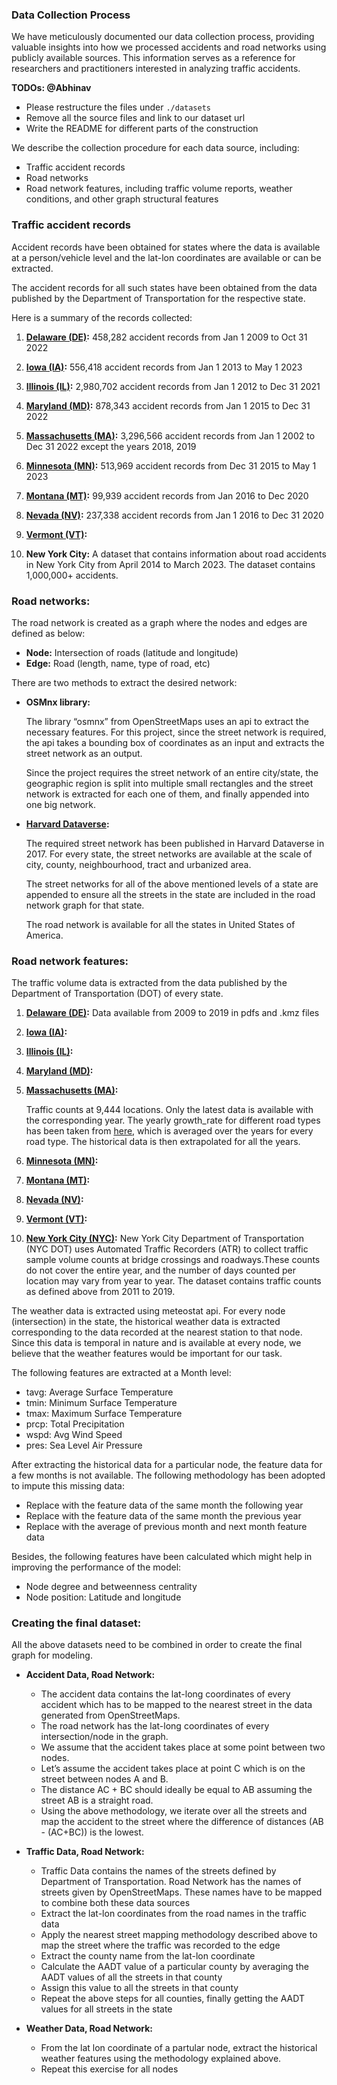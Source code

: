 ### Data Collection Process

We have meticulously documented our data collection process, providing valuable insights into how we processed accidents and road networks using publicly available sources. This information serves as a reference for researchers and practitioners interested in analyzing traffic accidents.

**TODOs: @Abhinav**

- Please restructure the files under `./datasets`
- Remove all the source files and link to our dataset url
- Write the README for different parts of the construction

We describe the collection procedure for each data source, including:
- Traffic accident records
- Road networks
- Road network features, including traffic volume reports, weather conditions, and other graph structural features



### Traffic accident records

Accident records have been obtained for states where the data is available at a person/vehicle level and the lat-lon coordinates are available or can be extracted.

The accident records for all such states have been obtained from the data published by the Department of Transportation for the respective state.

Here is a summary of the records collected:

1. **[Delaware (DE)](https://data.delaware.gov/Transportation/Public-Crash-Data-Map/3rrv-8pfj):** 458,282 accident records from Jan 1 2009 to Oct 31 2022

2. **[Iowa (IA)](https://icat.iowadot.gov/#):** 556,418 accident records from Jan 1 2013 to May 1 2023

3. **[Illinois (IL)](https://gis-idot.opendata.arcgis.com/search?collection=Dataset&q=Crashes):** 2,980,702 accident records from Jan 1 2012 to Dec 31 2021

4. **[Maryland (MD)](https://opendata.maryland.gov/Public-Safety/Maryland-Statewide-Vehicle-Crashes/65du-s3qu):** 878,343 accident records from Jan 1 2015 to Dec 31 2022

5. **[Massachusetts (MA)]():** 3,296,566 accident records from Jan 1 2002 to Dec 31 2022 except the years 2018, 2019

6. **[Minnesota (MN)](https://mncrash.state.mn.us/Pages/AdHocSearch.aspx):** 513,969 accident records from Dec 31 2015 to May 1 2023

7. **[Montana (MT)](https://www.mdt.mt.gov/publications/datastats/crashdata.aspx):** 99,939 accident records from Jan 2016 to Dec 2020

8. **[Nevada (NV)](https://ndot.maps.arcgis.com/apps/webappviewer/index.html?id=00d23dc547eb4382bef9beabe07eaefd):** 237,338 accident records from Jan 1 2016 to Dec 31 2020

9. **[Vermont (VT)]():** 

10. **New York City:** A dataset that contains information about road accidents in New York City from April 2014 to March 2023. The dataset contains 1,000,000+ accidents.



### Road networks:

The road network is created as a graph where the nodes and edges are defined as below:

- **Node:**
Intersection of roads (latitude and longitude)
- **Edge:**
Road (length, name, type of road, etc)

There are two methods to extract the desired network:

- **OSMnx library:**
  
  The library “osmnx” from OpenStreetMaps uses an api to extract the necessary features. For this project, since the street network is required, the api takes a bounding box of coordinates as an input and extracts the street network as an output.
  
  Since the project requires the street network of an entire city/state, the geographic region is split into multiple small rectangles and the street network is extracted for each one of them, and finally appended into one big network.

- **[Harvard Dataverse](https://doi.org/10.7910/DVN/CUWWYJ):**
  
  The required street network has been published in Harvard Dataverse in 2017. For every state, the street networks are available at the scale of city, county, neighbourhood, tract and urbanized area.

  The street networks for all of the above mentioned levels of a state are appended to ensure all the streets in the state are included in the road network graph for that state. 

  The road network is available for all the states in United States of America.


### Road network features:

The traffic volume data is extracted from the data published by the Department of Transportation (DOT) of every state.

1. **[Delaware (DE)](https://deldot.gov/search/):** Data available from 2009 to 2019 in pdfs and .kmz files

2. **[Iowa (IA)]():** 

3. **[Illinois (IL)]():** 

4. **[Maryland (MD)]():** 

5. **[Massachusetts (MA)](https://mhd.public.ms2soft.com/tcds/tsearch.asp?loc=Mhd&mod=):** 
  
    Traffic counts at 9,444 locations. Only the latest data is available with the corresponding year. The yearly growth_rate for different road types has been taken from [here](https://www.mass.gov/lists/massdot-historical-traffic-volume-data), which is averaged over the years for every road type. The historical data is then extrapolated for all the years.

6. **[Minnesota (MN)]():** 

7. **[Montana (MT)]():** 

8. **[Nevada (NV)]():** 

9.  **[Vermont (VT)]():** 

10. **[New York City (NYC)](https://data.cityofnewyork.us/Transportation/Automated-Traffic-Volume-Counts/7ym2-wayt):**
New York City Department of Transportation (NYC DOT) uses Automated Traffic Recorders (ATR) to collect traffic sample volume counts at bridge crossings and roadways.These counts do not cover the entire year, and the number of days counted per location may vary from year to year.
The dataset contains traffic counts as defined above from 2011 to 2019.


The weather data is extracted using meteostat api. For every node (intersection) in the state, the historical weather data is extracted corresponding to the data recorded at the nearest station to that node. Since this data is temporal in nature and is available at every node, we believe that the weather features would be important for our task.

The following features are extracted at a Month level:

- tavg: Average Surface Temperature
- tmin: Minimum Surface Temperature
- tmax: Maximum Surface Temperature
- prcp: Total Precipitation
- wspd: Avg Wind Speed
- pres: Sea Level Air Pressure

After extracting the historical data for a particular node, the feature data for a few months is not available. The following methodology has been adopted to impute this missing data:

- Replace with the feature data of the same month the following year
- Replace with the feature data of the same month the previous year
- Replace with the average of previous month and next month feature data

Besides, the following features have been calculated which might help in improving the performance of the model:

- Node degree and betweenness centrality
- Node position: Latitude and longitude

### Creating the final dataset:

All the above datasets need to be combined in order to create the final graph for modeling. 

- **Accident Data, Road Network:**
    - The accident data contains the lat-long coordinates of every accident which has to be mapped to the nearest street in the data generated from OpenStreetMaps. 
    - The road network has the lat-long coordinates of every intersection/node in the graph. 
    - We assume that the accident takes place at some point between two nodes. 
    - Let’s assume the accident takes place at point C which is on the street between nodes A and B. 
    - The distance AC + BC should ideally be equal to AB assuming the street AB is a straight road. 
    - Using the above methodology, we iterate over all the streets and map the accident to the street where the difference of distances (AB - (AC+BC)) is the lowest.

- **Traffic Data, Road Network:**
    - Traffic Data contains the names of the streets defined by Department of Transportation. Road Network has the names of streets given by OpenStreetMaps. These names have to be mapped to combine both these data sources
    - Extract the lat-lon coordinates from the road names in the traffic data
    - Apply the nearest street mapping methodology described above to map the street where the traffic was recorded to the edge 
    - Extract the county name from the lat-lon coordinate
    - Calculate the AADT value of a particular county by averaging the AADT values of all the streets in that county
  - Assign this value to all the streets in that county
  - Repeat the above steps for all counties, finally getting the AADT values for all streets in the state
  
- **Weather Data, Road Network:**

  - From the lat lon coordinate of a partular node, extract the historical weather features using the methodology explained above.
  - Repeat this exercise for all nodes
